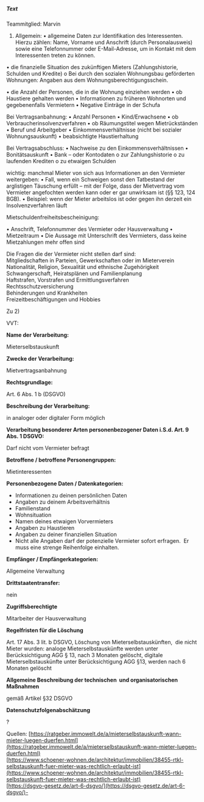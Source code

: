 ##### Text

Teammitglied: Marvin

1) Allgemein: • allgemeine Daten zur Identifikation des Interessenten. Hierzu zählen: Name, Vorname und Anschrift (durch Personalausweis) sowie eine Telefonnummer oder E-Mail-Adresse, um in Kontakt mit dem Interessenten treten zu können.

• die finanzielle Situation des zukünftigen Mieters (Zahlungshistorie, Schulden und Kredite) o Bei durch den sozialen Wohnungsbau geförderten Wohnungen: Angaben aus dem Wohnungsberechtigungsschein.

• die Anzahl der Personen, die in die Wohnung einziehen werden • ob Haustiere gehalten werden • Informationen zu früheren Wohnorten und gegebenenfalls Vermietern • Negative Einträge in der Schufa

Bei Vertragsanbahnung: • Anzahl Personen • Kind/Erwachsene • ob Verbraucherinsolvenzverfahren • ob Räumungstitel wegen Mietrückständen • Beruf und Arbeitgeber • Einkommensverhältnisse (nicht bei sozialer Wohnungsauskunft) • beabsichtigte Haustierhaltung

Bei Vertragsabschluss: • Nachweise zu den Einkommensverhältnissen • Bonitätsauskunft • Bank – oder Kontodaten o zur Zahlungshistorie o zu laufenden Krediten o zu etwaigen Schulden

wichtig: manchmal Mieter von sich aus Informationen an den Vermieter weitergeben: • Fall, wenn ein Schweigen sonst den Tatbestand der arglistigen Täuschung erfüllt – mit der Folge, dass der Mietvertrag vom Vermieter angefochten werden kann oder er gar unwirksam ist (§§ 123, 124 BGB). • Beispiel: wenn der Mieter arbeitslos ist oder gegen ihn derzeit ein Insolvenzverfahren läuft

Mietschuldenfreiheitsbescheinigung:

• Anschrift, Telefonnummer des Vermieter oder Hausverwaltung • Mietzeitraum • Die Aussage mit Unterschrift des Vermieters, dass keine Mietzahlungen mehr offen sind

Die Fragen die der Vermieter nicht stellen darf sind:  
Mitgliedschaften in Parteien, Gewerkschaften oder im Mieterverein  
Nationalität, Religion, Sexualität und ethnische Zugehörigkeit  
Schwangerschaft, Heiratsplänen und Familienplanung  
Haftstrafen, Vorstrafen und Ermittlungsverfahren  
Rechtsschutzversicherung  
Behinderungen und Krankheiten  
Freizeitbeschäftigungen und Hobbies

Zu 2)

VVT:

**Name der Verarbeitung:**

Mieterselbstauskunft

**Zwecke der Verarbeitung:**

Mietvertragsanbahnung

**Rechtsgrundlage:**

Art. 6 Abs. 1 b (DSGVO)

**Beschreibung der Verarbeitung:**

in analoger oder digitaler Form möglich

**Verarbeitung besonderer Arten personenbezogener Daten i.S.d. Art. 9 Abs. 1 DSGVO:**

Darf nicht vom Vermieter befragt

**Betroffene / betroffene Personengruppen:**

Mietinteressenten

**Personenbezogene Daten / Datenkategorien:**

- Informationen zu deinen persönlichen Daten
- Angaben zu deinem Arbeitsverhältnis
- Familienstand
- Wohnsituation
- Namen deines etwaigen Vorvermieters
- Angaben zu Haustieren
- Angaben zu deiner finanziellen Situation
- Nicht alle Angaben darf der potenzielle Vermieter sofort erfragen.  Er muss eine strenge Reihenfolge einhalten.

**Empfänger / Empfängerkategorien:**

Allgemeine Verwaltung

**Drittstaatentransfer:**

nein

**Zugriffsberechtigte**

Mitarbeiter der Hausverwaltung

**Regelfristen für die Löschung**

Art. 17 Abs. 3 lit. b DSGVO, Löschung von Mieterselbstauskünften,  die nicht Mieter wurden: analoge Mieterselbstauskünfte werden unter Berücksichtigung AGG § 13, nach 3 Monaten gelöscht, digitale Mieterselbstauskünfte unter Berücksichtigung AGG §13, werden nach 6 Monaten gelöscht

**Allgemeine Beschreibung der technischen  und organisatorischen Maßnahmen**

gemäß Artikel §32 DSGVO

**Datenschutzfolgenabschätzung**

?

Quellen: [https://ratgeber.immowelt.de/a/mieterselbstauskunft-wann-mieter-luegen-duerfen.html](https://ratgeber.immowelt.de/a/mieterselbstauskunft-wann-mieter-luegen-duerfen.html)  
[https://www.schoener-wohnen.de/architektur/immobilien/38455-rtkl-selbstauskunft-fuer-mieter-was-rechtlich-erlaubt-ist](https://www.schoener-wohnen.de/architektur/immobilien/38455-rtkl-selbstauskunft-fuer-mieter-was-rechtlich-erlaubt-ist)  
[https://dsgvo-gesetz.de/art-6-dsgvo/](https://dsgvo-gesetz.de/art-6-dsgvo/)-